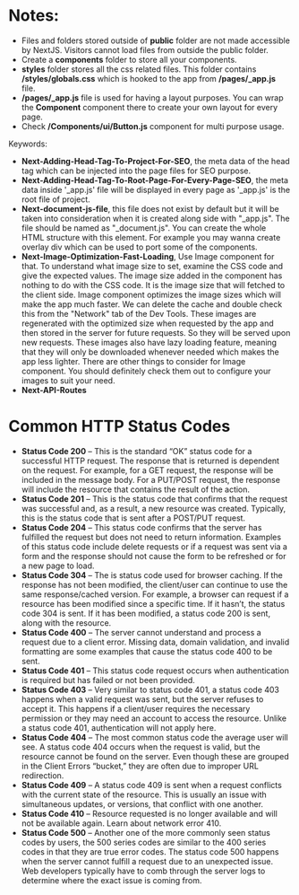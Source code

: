 # Notes:
- Files and folders stored outside of **public** folder are not made accessible by NextJS. Visitors cannot load files from outside the public folder.
- Create a **components** folder to store all your components.
- **styles** folder stores all the css related files. This folder contains **/styles/globals.css** which is hooked to the app from **/pages/_app.js** file.
-  **/pages/_app.js** file is used for having a layout purposes. You can wrap the **Component** component there to create your own layout for every page.
- Check **/Components/ui/Button.js** component for multi purpose usage.

Keywords:
- **Next-Adding-Head-Tag-To-Project-For-SEO**, the meta data of the head tag which can be injected into the page files for SEO purpose.
- **Next-Adding-Head-Tag-To-Root-Page-For-Every-Page-SEO**, the meta data inside '_app.js' file will be displayed in every page as '_app.js' is the root file of project.
- **Next-document-js-file**, this file does not exist by default but it will be taken into consideration when it is created along side with "_app.js". The file should be named as "_document.js". You can create the whole HTML structure with this element. For example you may wanna create overlay div which can be used to port some of the components.
- **Next-Image-Optimization-Fast-Loading**, Use Image component for that. To understand what image size to set, examine the CSS code and give the expected values. The image size added in the component has nothing to do with the CSS code. It is the image size that will fetched to the client side. Image component optimizes the image sizes which will make the app much faster. We can delete the cache and double check this from the "Network" tab of the Dev Tools. These images are regenerated with the optimized size when requested by the app and then stored in the server for future requests. So they will be served upon new requests. These images also have lazy loading feature, meaning that they will only be downloaded whenever needed which makes the app less lighter. There are other things to consider for Image component. You should definitely check them out to configure your images to suit your need.
- **Next-API-Routes**



# Common HTTP Status Codes
- **Status Code 200** – This is the standard “OK” status code for a successful HTTP request. The response that is returned is dependent on the request. For example, for a GET request, the response will be included in the message body. For a PUT/POST request, the response will include the resource that contains the result of the action.
- **Status Code 201** – This is the status code that confirms that the request was successful and, as a result, a new resource was created. Typically, this is the status code that is sent after a POST/PUT request.
- **Status Code 204** – This status code confirms that the server has fulfilled the request but does not need to return information. Examples of this status code include delete requests or if a request was sent via a form and the response should not cause the form to be refreshed or for a new page to load.
- **Status Code 304** – The is status code used for browser caching. If the response has not been modified, the client/user can continue to use the same response/cached version. For example, a browser can request if a resource has been modified since a specific time. If it hasn’t, the status code 304 is sent. If it has been modified, a status code 200 is sent, along with the resource.
- **Status Code 400** – The server cannot understand and process a request due to a client error. Missing data, domain validation, and invalid formatting are some examples that cause the status code 400 to be sent.
- **Status Code 401** – This status code request occurs when authentication is required but has failed or not been provided.
- **Status Code 403** – Very similar to status code 401, a status code 403 happens when a valid request was sent, but the server refuses to accept it. This happens if a client/user requires the necessary permission or they may need an account to access the resource. Unlike a status code 401, authentication will not apply here.
- **Status Code 404** – The most common status code the average user will see. A status code 404 occurs when the request is valid, but the resource cannot be found on the server. Even though these are grouped in the Client Errors “bucket,” they are often due to improper URL redirection.
- **Status Code 409** – A status code 409 is sent when a request conflicts with the current state of the resource. This is usually an issue with simultaneous updates, or versions, that conflict with one another.
- **Status Code 410** – Resource requested is no longer available and will not be available again. Learn about network error 410.
- **Status Code 500** – Another one of the more commonly seen status codes by users, the 500 series codes are similar to the 400 series codes in that they are true error codes. The status code 500 happens when the server cannot fulfill a request due to an unexpected issue. Web developers typically have to comb through the server logs to determine where the exact issue is coming from.